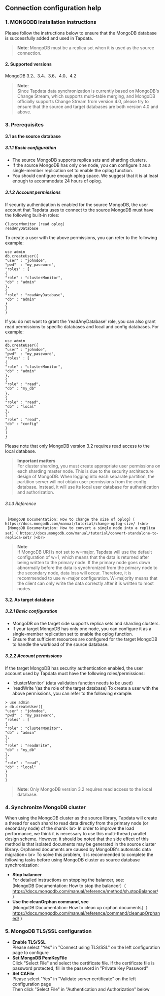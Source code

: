 ## **Connection configuration help**
###  **1.  MONGODB installation instructions**
Please follow the instructions below to ensure that the MongoDB database is successfully added and used in Tapdata.
> **Note**: MongoDB must be a replica set when it is used as the source connection.
#### **2.  Supported versions**
MongoDB 3.2、3.4、3.6、4.0、4.2
> **Note**:<br>
>Since Tapdata data synchronization is currently based on MongoDB's Change Stream, which supports multi-table merging, and MongoDB officially supports Change Stream from version 4.0, please try to ensure that the source and target databases are both version 4.0 and above.
###  **3.  Prerequisites**
#### **3.1 as the source database**
##### **3.1.1 Basic configuration**
- The source MongoDB supports replica sets and sharding clusters.
- If the source MongoDB has only one node, you can configure it as a single-member replication set to enable the oplog function.
- You should configure enough oplog space. We suggest that it is at least enough to accommodate 24 hours of oplog.
##### **3.1.2 Account permissions**
If security authentication is enabled for the source MongoDB, the user account that Tapdata uses to connect to the source MongoDB must have the following built-in roles:
```
ClusterMonitor (read oplog)
readAnyDatabase
```
To create a user with the above permissions, you can refer to the following example:
```
use admin
db.createUser({
"user" : "johndoe",
"pwd"  : "my_password",
"roles" : [
{
"role" : "clusterMonitor",
"db" : "admin"
},
{
"role" : "readAnyDatabase",
"db" : "admin"
}
]
}
```
If you do not want to grant the 'readAnyDatabase' role, you can also grant read permissions to specific databases and local and config databases. For example:
```
use admin
db.createUser({
"user" : "johndoe",
"pwd"  : "my_password",
"roles" : [
{
"role" : "clusterMonitor",
"db" : "admin"
},
{
"role" : "read",
"db" : "my_db"
}，
{
"role" : "read",
"db" : "local"
},
{
"role" : "read",
"db" : "config"
}
]
}
```
Please note that only MongoDB version 3.2 requires read access to the local database.
> **Important matters**<br>
>For cluster sharding, you must create appropriate user permissions on each sharding master node. This is due to the security architecture design of MongoDB.
>When logging into each separate partition, the partition server will not obtain user permissions from the config database. Instead, it will use its local user database for authentication and authorization.
###### 3.1.3 Reference
     [MongoDB Documentation: How to change the size of oplog]（ https://docs.mongodb.com/manual/tutorial/change-oplog-size/ )<br>
     [MongoDB Documentation: How to convert a single node into a replica set]（ https://docs.mongodb.com/manual/tutorial/convert-standalone-to-replica-set/ )<br>
> **Note**<br>
>If MongoDB URI is not set to w=major, Tapdata will use the default configuration of w=1, which means that the data is returned after being written to the primary node.
>If the primary node goes down abnormally before the data is synchronized from the primary node to the secondary node, data loss will occur. Therefore, it is recommended to use w=major configuration.
>W=majority means that the client can only write the data correctly after it is written to most nodes.
#### **3.2.  As target database**
##### **3.2.1 Basic configuration**
- MongoDB on the target side supports replica sets and sharding clusters.
- If your target MongoDB has only one node, you can configure it as a single-member replication set to enable the oplog function.
- Ensure that sufficient resources are configured for the target MongoDB to handle the workload of the source database.
##### **3.2.2 Account permissions**
If the target MongoDB has security authentication enabled, the user account used by Tapdata must have the following roles/permissions:
- 'clusterMonitor' (data validation function needs to be used)
- 'readWrite '(as the role of the target database)
To create a user with the above permissions, you can refer to the following example:
```
> use admin
> db.createUser({
"user" : "johndoe",
"pwd"  : "my_password",
"roles" : [
{
"role" : "clusterMonitor",
"db" : "admin"
},
{
"role" : "readWrite",
"db" : "my_db"
},
{
"role" : "read",
"db" : "local"
}
]
}
```
> **Note**: Only MongoDB version 3.2 requires read access to the local database.
### **4.  Synchronize MongoDB cluster**
When using the MongoDB cluster as the source library, Tapdata will create a thread for each shard to read data directly from the primary node (or secondary node) of the shard< br>
In order to improve the load performance, we think it is necessary to use this multi-thread parallel design scheme. However, it should be noted that the side effect of this method is that isolated documents may be generated in the source cluster library. Orphaned documents are caused by MongoDB's automatic data migration< br>
To solve this problem, it is recommended to complete the following tasks before using MongoDB cluster as source database synchronization:<br>
- **Stop balancer**<br>
For detailed instructions on stopping the balancer, see:<br>
[MongoDB Documentation: How to stop the balancer]（ https://docs.mongodb.com/manual/reference/method/sh.stopBalancer/ )
- **Use the cleanOrphan command, see**<br>
[MongoDB Documentation: How to clean up orphan documents]（ https://docs.mongodb.com/manual/reference/command/cleanupOrphaned/ )
### **5.  MongoDB TLS/SSL configuration**
- **Enable TLS/SSL**<br>
Please select "Yes" in "Connect using TLS/SSL" on the left configuration page to configure<br>
- **Set MongoDB PemKeyFile**<br>
Click "Select File" and select the certificate file. If the certificate file is password protected, fill in the password in "Private Key Password"<br>
- **Set CAFile**<br>
Please select "Yes" in "Validate server certificate" on the left configuration page<br>
Then click "Select File" in "Authentication and Authorization" below<br>